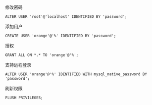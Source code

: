 修改密码
```
ALTER USER 'root'@'localhost' IDENTIFIED BY 'password';
```

添加用户
```
CREATE USER 'orange'@'%' IDENTIFIED BY 'password';
```

授权
```
GRANT ALL ON *.* TO 'orange'@'%';
```

支持远程登录
```
ALTER USER 'orange'@'%' IDENTIFIED WITH mysql_native_password BY 'password';
```

刷新权限
```
FLUSH PRIVILEGES;
```
